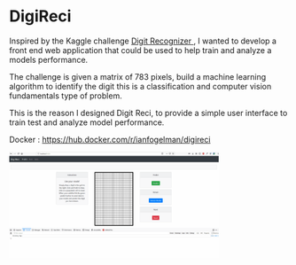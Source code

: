 # DigiReci

Inspired by the Kaggle challenge <a href="https://www.kaggle.com/c/digit-recognizer"> Digit Recognizer </a>, I wanted to develop a front end web application that could be used to help train and analyze a models performance.

The challenge is given a matrix of 783 pixels, build a machine learning algorithm to identify the digit this is a classification and computer vision fundamentals type of problem.

This is the reason I designed Digit Reci, to provide a simple user interface to train test and analyze model performance.

Docker : https://hub.docker.com/r/ianfogelman/digireci

<img src="DigiReciDemo.gif" style="width:75%"/>
